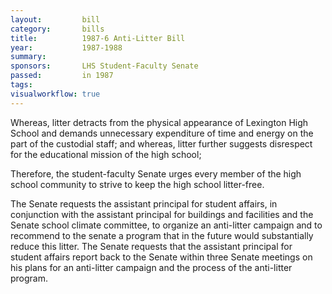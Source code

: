 ```yaml
---  
layout:         bill
category:       bills
title:          1987-6 Anti-Litter Bill
year:           1987-1988
summary:        
sponsors:       LHS Student-Faculty Senate
passed:         in 1987
tags:           
visualworkflow: true
---
```


Whereas, litter detracts from the physical appearance of Lexington High School and demands unnecessary expenditure of time and energy on the part of the custodial staff; and whereas, litter further suggests disrespect for the educational mission of the high school;

Therefore, the student-faculty Senate urges every member of the high school community to strive to keep the high school litter-free.

The Senate requests the assistant principal for student affairs, in conjunction with the assistant principal for buildings and facilities and the Senate school climate committee, to organize an anti-litter campaign and to recommend to the senate a program that in the future would substantially reduce this litter. The Senate requests that the assistant principal for student affairs report back to the Senate within three Senate meetings on his plans for an anti-litter campaign and the process of the anti-litter program.